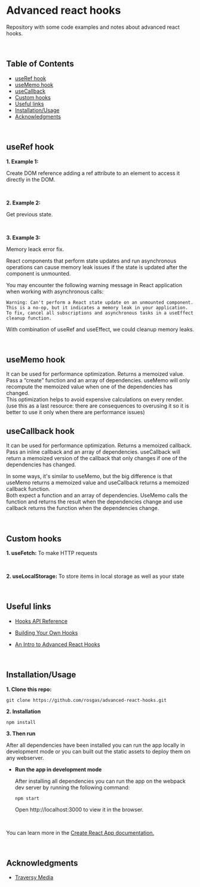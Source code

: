 # Advanced react hooks

Repository with some code examples and notes about advanced react hooks.

<br>

## Table of Contents

- <a href="#useRef">useRef hook</a>
- <a href="#useMemo">useMemo hook</a>
- <a href="#useCallback">useCallback</a>
- <a href="#custom-hooks">Custom hooks</a>
- <a href="#useful-links">Useful links</a>
- <a href="#setup-section">Installation/Usage</a>
- <a href="#acknowledgments-section">Acknowledgments</a>

<br>

<h2 id='useRef'>useRef hook</h2>

**1. Example 1:**

Create DOM reference adding a ref attribute to an element to access it directly in the DOM.

<br>

**2. Example 2:**

Get previous state.

<br>

**3. Example 3:**

Memory leack error fix.

React components that perform state updates and run asynchronous operations can cause memory leak issues if the state is updated after the component is unmounted.

You may encounter the following warning message in React application when working with asynchronous calls:

```
Warning: Can't perform a React state update on an unmounted component.
This is a no-op, but it indicates a memory leak in your application.
To fix, cancel all subscriptions and asynchronous tasks in a useEffect cleanup function.
```

With combination of useRef and useEffect, we could cleanup memory leaks.

<br>

<h2 id='useMemo'> useMemo hook </h2>
It can be used for performance optimization. Returns a memoized value.
<br>
Pass a “create” function and an array of dependencies. useMemo will only recompute the memoized value when one of the dependencies has changed.

<br>
This optimization helps to avoid expensive calculations on every render.
(use this as a last resource: there are consequences to overusing it so it is better to use it only when there are performance issues)

<br>

<h2 id='useCallback'> useCallback hook </h2>
It can be used for performance optimization. Returns a memoized callback. 
<br>
Pass an inline callback and an array of dependencies. useCallback will return a memoized version of the callback that only changes if one of the dependencies has changed.

<br>

In some ways, it's similar to useMemo, but the big difference is that useMemo returns a memoized value and useCallback returns a memoized callback function.
<br>
Both expect a function and an array of dependencies. UseMemo calls the function and returns the result when the dependencies change and use callback returns the function when the dependencies change.

<br>

<h2 id='custom-hooks'>Custom hooks</h2>

**1. useFetch:**
To make HTTP requests

<br>

**2. useLocalStorage:**
To store items in local storage as well as your state

<br>

<h2 id="useful-links">Useful links</h2>

- [Hooks API Reference](https://reactjs.org/docs/hooks-reference.html#usecallback)

- [Building Your Own Hooks](https://reactjs.org/docs/hooks-custom.html)

- [An Intro to Advanced React Hooks](https://medium.com/in-the-weeds/an-intro-to-advanced-react-hooks-a8af6397fe28)

<br>

<h2 id="setup-section">Installation/Usage</h2>

**1. Clone this repo:**

```
git clone https://github.com/rosgas/advanced-react-hooks.git
```

**2. Installation**

```
npm install
```

**3. Then run**

After all dependencies have been installed you can run the app locally in development mode or you can built out the static assets to deploy them on any webserver.

- **Run the app in development mode**

  After installing all dependencies you can run the app on the webpack dev server by running the following command:

  ```
  npm start
  ```

  Open http://localhost:3000 to view it in the browser.

<br>

You can learn more in the [Create React App documentation.](https://create-react-app.dev/docs/getting-started/)

<br>

<h2 id="acknowledgments-section">Acknowledgments</h2>

- [Traversy Media](https://www.traversymedia.com/)
